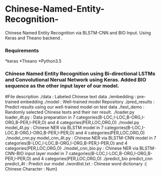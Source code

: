 # Chinese-Named-Entity-Recognition-
Chinese Named Entity Recognition via BLSTM-CNN and BIO Input.  Using Keras and Theano backend . 


### Requirements

*keras
*Theano
*Python3.5


### Chinese Named Entity Recognition using Bi-directional LSTMs and Convolutional Nerual Network using Keras. Added BIO sequence as the other input layer of our model.


#File description
./data : Labeled Chinese text data
./embedding : pre-trained embedding
./model : Well-trained model Repository
./pred_results : Predict results using our well-trained model on test data
./test_demo : Randomly selected Chinese texts and their ner result.
./loader.py  loader_4t.py : Data preparation in 7 categories(B-LOC,I-LOC,B-ORG,I-ORG,B-PER,I-PER,O) and 4 categories(PER,LOC,ORG,O)
./model.py model_4t.py : Chinese NER via BLSTM model in 7 categories(B-LOC,I-LOC,B-ORG,I-ORG,B-PER,I-PER,O) and 4 categories(PER,LOC,ORG,O)
./model_cnn.py model_cnn_4t.py : Chinese NER via BLSTM-CNN model in 7 categories(B-LOC,I-LOC,B-ORG,I-ORG,B-PER,I-PER,O) and 4 categories(PER,LOC,ORG,O)
./model_cnn_bio.py : Chinese NER via BLSTM-CNN-BIO input layer model in 7 categories(B-LOC,I-LOC,B-ORG,I-ORG,B-PER,I-PER,O) and 4 categories(PER,LOC,ORG,O)
./predict_bio predict_cnn predict_4t : Predict our model
./wordlist.txt : Chinese word dictionary :{ Chinese Character : Num}